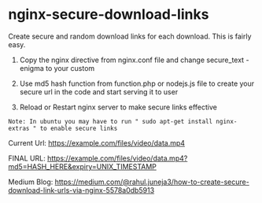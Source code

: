 # nginx-secure-download-links
Create secure and random download links for each download. This is fairly easy.


1. Copy the nginx directive from nginx.conf file  and change secure_text - enigma to your custom 

2. Use md5 hash function from function.php or nodejs.js file to create your secure url in the code and start serving it to user

3. Reload or Restart nginx server to make secure links effective

```Note: In ubuntu you may have to run " sudo apt-get install nginx-extras " to enable secure links```


Current Url: https://example.com/files/video/data.mp4

FINAL URL:  https://example.com/files/video/data.mp4?md5=HASH_HERE&expiry=UNIX_TIMESTAMP

Medium Blog: https://medium.com/@rahul.juneja3/how-to-create-secure-download-link-urls-via-nginx-5578a0db5913
